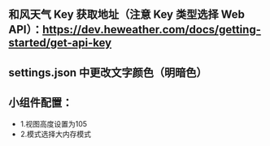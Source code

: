 ## 和风天气 Key 获取地址（注意 Key 类型选择 Web API）：https://dev.heweather.com/docs/getting-started/get-api-key

## settings.json 中更改文字颜色（明暗色）

## 小组件配置：
- 1.视图高度设置为105
- 2.模式选择大内存模式